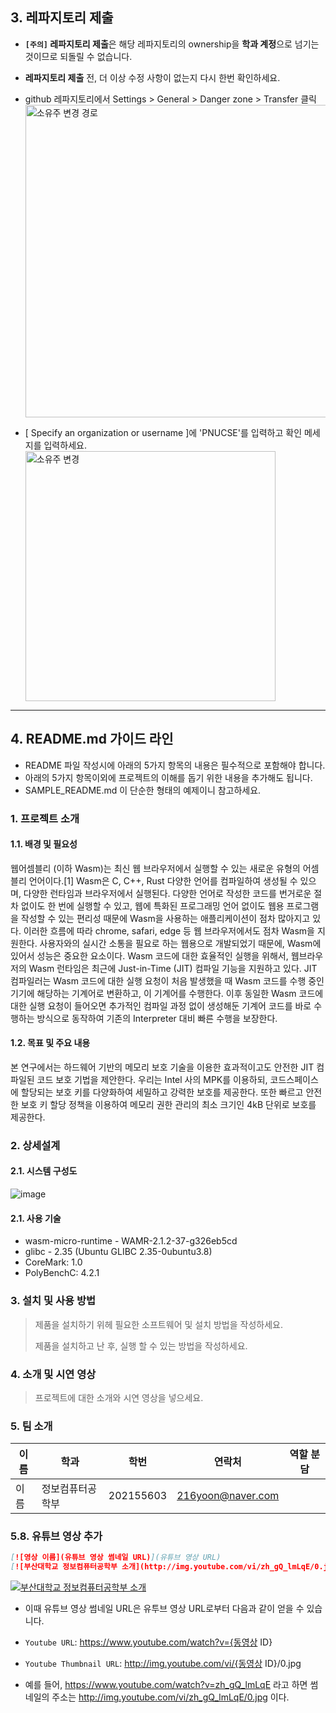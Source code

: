 ## 3. 레파지토리 제출 

- **`[주의]` 레파지토리 제출**은 해당 레파지토리의 ownership을 **학과 계정**으로 넘기는 것이므로 되돌릴 수 없습니다.
- **레파지토리 제출** 전, 더 이상 수정 사항이 없는지 다시 한번 확인하세요.
- github 레파지토리에서 Settings > General > Danger zone > Transfer 클릭
  <img src="https://github.com/user-attachments/assets/cb2361d4-e07e-4b5d-9116-aa80dddd8a8b" alt="소유주 변경 경로" width="500" />
  
- [ Specify an organization or username ]에 'PNUCSE'를 입력하고 확인 메세지를 입력하세요.
  <img src="https://github.com/user-attachments/assets/7c63955d-dcfe-4ac3-bdb6-7d2620575f3a" alt="소유주 변경" width="400" />

---




## 4. README.md 가이드 라인
- README 파일 작성시에 아래의 5가지 항목의 내용은 필수적으로 포함해야 합니다.
- 아래의 5가지 항목이외에 프로젝트의 이해를 돕기 위한 내용을 추가해도 됩니다.
- SAMPLE_README.md 이 단순한 형태의 예제이니 참고하세요.

### 1. 프로젝트 소개
#### 1.1. 배경 및 필요성
 웹어셈블리 (이하 Wasm)는 최신 웹 브라우저에서 실행할 수 있는 새로운 유형의 어셈블리 언어이다.[1] Wasm은 C, C++, Rust 다양한 언어를 컴파일하여 생성될 수 있으며, 다양한 런타임과 브라우저에서 실행된다. 다양한 언어로 작성한 코드를 번거로운 절차 없이도 한 번에 실행할 수 있고, 웹에 특화된 프로그래밍 언어 없이도 웹용 프로그램을 작성할 수 있는 편리성 때문에 Wasm을 사용하는 애플리케이션이 점차 많아지고 있다. 이러한 흐름에 따라 chrome, safari, edge 등 웹 브라우저에서도 점차 Wasm을 지원한다.
 사용자와의 실시간 소통을 필요로 하는 웹용으로 개발되었기 때문에, Wasm에 있어서 성능은 중요한 요소이다. Wasm 코드에 대한 효율적인 실행을 위해서, 웹브라우저의 Wasm 런타임은 최근에 Just-in-Time (JIT) 컴파일 기능을 지원하고 있다. JIT 컴파일러는 Wasm 코드에 대한 실행 요청이 처음 발생했을 때 Wasm 코드를 수행 중인 기기에 해당하는 기계어로 변환하고, 이 기계어를 수행한다. 이후 동일한 Wasm 코드에 대한 실행 요청이 들어오면 추가적인 컴파일 과정 없이 생성해둔 기계어 코드를 바로 수행하는 방식으로 동작하여 기존의 Interpreter 대비 빠른 수행을 보장한다.

#### 1.2. 목표 및 주요 내용
 본 연구에서는 하드웨어 기반의 메모리 보호 기술을 이용한 효과적이고도 안전한 JIT 컴파일된 코드 보호 기법을 제안한다. 우리는 Intel 사의 MPK를 이용하되, 코드스페이스에 할당되는 보호 키를 다양화하여 세밀하고 강력한 보호를 제공한다. 또한 빠르고 안전한 보호 키 할당 정책을 이용하여 메모리 권한 관리의 최소 크기인 4kB 단위로 보호를 제공한다.

### 2. 상세설계
#### 2.1. 시스템 구성도
![image](https://github.com/user-attachments/assets/1dfdb772-c269-4e30-973e-8e280d4160bd)

#### 2.1. 사용 기술
* wasm-micro-runtime - WAMR-2.1.2-37-g326eb5cd
* glibc - 2.35 (Ubuntu GLIBC 2.35-0ubuntu3.8)
* CoreMark: 1.0
* PolyBenchC: 4.2.1

### 3. 설치 및 사용 방법
> 제품을 설치하기 위헤 필요한 소프트웨어 및 설치 방법을 작성하세요.
>
> 제품을 설치하고 난 후, 실행 할 수 있는 방법을 작성하세요.

### 4. 소개 및 시연 영상
> 프로젝트에 대한 소개와 시연 영상을 넣으세요.

### 5. 팀 소개
| 이름     | 학과            | 학번        | 연락처            | 역할 분담                                    |
|----------|-----------------|-------------|-------------------|----------------------------------------------|
| 이름     | 정보컴퓨터공학부 | 202155603   | 216yoon@naver.com |                                              |




### 5.8. 유튜브 영상 추가
```markdown
[![영상 이름](유튜브 영상 썸네일 URL)](유튜브 영상 URL)
[![부산대학교 정보컴퓨터공학부 소개](http://img.youtube.com/vi/zh_gQ_lmLqE/0.jpg)](https://www.youtube.com/watch?v=zh_gQ_lmLqE)    
```
[![부산대학교 정보컴퓨터공학부 소개](http://img.youtube.com/vi/zh_gQ_lmLqE/0.jpg)](https://www.youtube.com/watch?v=zh_gQ_lmLqE)    

- 이때 유튜브 영상 썸네일 URL은 유투브 영상 URL로부터 다음과 같이 얻을 수 있습니다.

- `Youtube URL`: https://www.youtube.com/watch?v={동영상 ID}
- `Youtube Thumbnail URL`: http://img.youtube.com/vi/{동영상 ID}/0.jpg 
- 예를 들어, https://www.youtube.com/watch?v=zh_gQ_lmLqE 라고 하면 썸네일의 주소는 http://img.youtube.com/vi/zh_gQ_lmLqE/0.jpg 이다.

